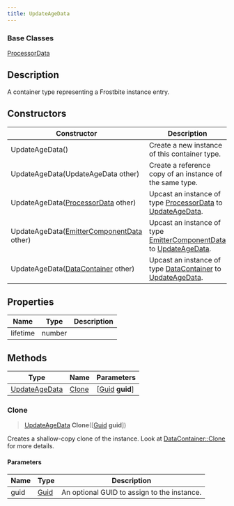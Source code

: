 ```yaml
---
title: UpdateAgeData
---
```

### Base Classes

[ProcessorData](ProcessorData)

## Description

A container type representing a Frostbite instance entry.

## Constructors

| Constructor                                                              | Description                                                                                                       |
| ------------------------------------------------------------------------ | ----------------------------------------------------------------------------------------------------------------- |
| UpdateAgeData()                                                          | Create a new instance of this container type.                                                                     |
| UpdateAgeData(UpdateAgeData other)                                       | Create a reference copy of an instance of the same type.                                                          |
| UpdateAgeData([ProcessorData](ProcessorData) other)                      | Upcast an instance of type [ProcessorData](ProcessorData) to [UpdateAgeData](UpdateAgeData).                      |
| UpdateAgeData([EmitterComponentData](EmitterComponentData) other)        | Upcast an instance of type [EmitterComponentData](EmitterComponentData) to [UpdateAgeData](UpdateAgeData).        |
| UpdateAgeData([DataContainer](/vext/ref/shared/class/datacontainer) other) | Upcast an instance of type [DataContainer](/vext/ref/shared/class/datacontainer) to [UpdateAgeData](UpdateAgeData). |

## Properties

| Name     | Type   | Description |
| -------- | ------ | ----------- |
| lifetime | number |             |

## Methods

| Type                           | Name            | Parameters                                     |
| ------------------------------ | --------------- | ---------------------------------------------- |
| [UpdateAgeData](UpdateAgeData) | [Clone](#clone) | \[[Guid](/vext/ref/shared/class/guid) **guid**\] |

### Clone

> [UpdateAgeData](UpdateAgeData) **Clone**(\[[Guid](/vext/ref/shared/class/guid) **guid**\])

Creates a shallow-copy clone of the instance. Look at [DataContainer::Clone](/vext/ref/shared/class/datacontainer#clone) for more details.

#### Parameters

| Name | Type         | Description                                 |
| ---- | ------------ | ------------------------------------------- |
| guid | [Guid](Guid) | An optional GUID to assign to the instance. |
